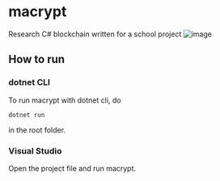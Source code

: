 # macrypt
Research C# blockchain written for a school project
![image](https://user-images.githubusercontent.com/55022497/119260632-010ca980-bbd4-11eb-8833-d39b68a65fa3.png)

## How to run

### dotnet CLI

To run macrypt with dotnet cli, do
```shell
dotnet run
```
in the root folder.

### Visual Studio

Open the project file and run macrypt.